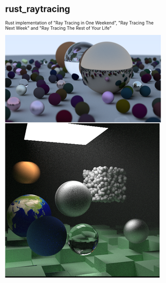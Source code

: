 # rust_raytracing
Rust implementation of "Ray Tracing in One Weekend", "Ray Tracing The Next Week" and "Ray Tracing The Rest of Your Life"

![](img/img.png)
![](img/img2.png)
